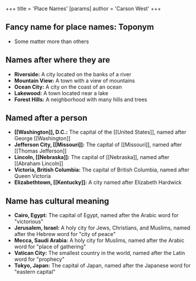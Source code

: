 +++
 title = 'Place Names'
[params]
	author = 'Carson West'
+++
## Fancy name for place names: Toponym
- Some matter more than others
## Names after where they are

- **Riverside:** A city located on the banks of a river
- **Mountain View:** A town with a view of mountains
- **Ocean City:** A city on the coast of an ocean
- **Lakewood:** A town located near a lake
- **Forest Hills:** A neighborhood with many hills and trees

## Named after a person

- **[[Washington]], D.C.:** The capital of the [[United States]], named after George [[Washington]]
- **Jefferson City, [[Missouri]]:** The capital of [[Missouri]], named after [[Thomas Jefferson]]
- **Lincoln, [[Nebraska]]:** The capital of [[Nebraska]], named after [[Abraham Lincoln]]
- **Victoria, British Columbia:** The capital of British Columbia, named after Queen Victoria
- **Elizabethtown, [[Kentucky]]:** A city named after Elizabeth Hardwick

## Name has cultural meaning

- **Cairo, Egypt:** The capital of Egypt, named after the Arabic word for "victorious"
- **Jerusalem, Israel:** A holy city for Jews, Christians, and Muslims, named after the Hebrew word for "city of peace"
- **Mecca, Saudi Arabia:** A holy city for Muslims, named after the Arabic word for "place of gathering"
- **Vatican City:** The smallest country in the world, named after the Latin word for "prophecy"
- **Tokyo, Japan:** The capital of Japan, named after the Japanese word for "eastern capital"